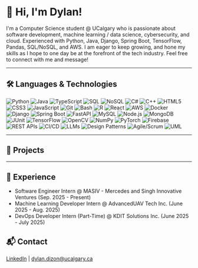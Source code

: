 # 👋 Hi, I'm Dylan!
I'm a Computer Science student @ UCalgary who is passionate about software development, machine learning / data science, cybersecurity, and cloud. Experienced with Python, Java, Django, Spring Boot, TensorFlow, Pandas, SQL/NoSQL, and AWS. I am eager to keep growing, and hone my skills as I hope to one day be at the forefront of the tech industry. Feel free to connect with me and message!

---

## 🛠️ Languages & Technologies

![Python](https://img.shields.io/badge/Python-3776AB?style=flat&logo=python&logoColor=white)
![Java](https://img.shields.io/badge/Java-007396?style=flat&logo=java&logoColor=white)
![TypeScript](https://img.shields.io/badge/TypeScript-3178C6?style=flat&logo=typescript&logoColor=white)
![SQL](https://img.shields.io/badge/SQL-336791?style=flat&logo=postgresql&logoColor=white)
![NoSQL](https://img.shields.io/badge/NoSQL-4DB33D?style=flat&logo=mongodb&logoColor=white)
![C#](https://img.shields.io/badge/C%23-239120?style=flat&logo=csharp&logoColor=white)
![C++](https://img.shields.io/badge/C++-00599C?style=flat&logo=cplusplus&logoColor=white)
![HTML5](https://img.shields.io/badge/HTML5-E34F26?style=flat&logo=html5&logoColor=white)
![CSS3](https://img.shields.io/badge/CSS3-1572B6?style=flat&logo=css3&logoColor=white)
![JavaScript](https://img.shields.io/badge/JavaScript-F7DF1E?style=flat&logo=javascript&logoColor=black)
![Git](https://img.shields.io/badge/Git-F05032?style=flat&logo=git&logoColor=white)
![Bash](https://img.shields.io/badge/Bash-4EAA25?style=flat&logo=gnubash&logoColor=white)
![R](https://img.shields.io/badge/R-276DC3?style=flat&logo=r&logoColor=white)
![React](https://img.shields.io/badge/React-61DAFB?style=flat&logo=react&logoColor=black)
![AWS](https://img.shields.io/badge/AWS-232F3E?style=flat&logo=amazonaws&logoColor=white)
![Docker](https://img.shields.io/badge/Docker-2496ED?style=flat&logo=docker&logoColor=white)
![Django](https://img.shields.io/badge/Django-092E20?style=flat&logo=django&logoColor=white)
![Spring Boot](https://img.shields.io/badge/Spring_Boot-6DB33F?style=flat&logo=springboot&logoColor=white)
![FastAPI](https://img.shields.io/badge/FastAPI-009688?style=flat&logo=fastapi&logoColor=white)
![MySQL](https://img.shields.io/badge/MySQL-4479A1?style=flat&logo=mysql&logoColor=white)
![Node.js](https://img.shields.io/badge/Node.js-339933?style=flat&logo=node.js&logoColor=white)
![MongoDB](https://img.shields.io/badge/MongoDB-47A248?style=flat&logo=mongodb&logoColor=white)
![JUnit](https://img.shields.io/badge/JUnit-25A162?style=flat&logo=junit5&logoColor=white)
![TensorFlow](https://img.shields.io/badge/TensorFlow-FF6F00?style=flat&logo=tensorflow&logoColor=white)
![OpenCV](https://img.shields.io/badge/OpenCV-5C3EE8?style=flat&logo=opencv&logoColor=white)
![NumPy](https://img.shields.io/badge/NumPy-013243?style=flat&logo=numpy&logoColor=white)
![PyTorch](https://img.shields.io/badge/PyTorch-EE4C2C?style=flat&logo=pytorch&logoColor=white)
![Firebase](https://img.shields.io/badge/Firebase-FFCA28?style=flat&logo=firebase&logoColor=black)
![REST APIs](https://img.shields.io/badge/REST%20APIs-FF6F00?style=flat&logo=swagger&logoColor=white)
![CI/CD](https://img.shields.io/badge/CI%2FCD-4285F4?style=flat&logo=githubactions&logoColor=white)
![LLMs](https://img.shields.io/badge/LLMs-412991?style=flat&logo=openai&logoColor=white)
![Design Patterns](https://img.shields.io/badge/Design%20Patterns-8A2BE2?style=flat&logo=gitbook&logoColor=white)
![Agile/Scrum](https://img.shields.io/badge/Agile%2FScrum-2496ED?style=flat&logo=jira&logoColor=white)
![UML](https://img.shields.io/badge/UML-007ACC?style=flat&logo=diagramsdotnet&logoColor=white)


---

## 📂 Projects

---

## 💼 Experience
- Software Engineer Intern @ MASIV - Mercedes and Singh Innovative Ventures (Sep. 2025 - Present)
- Machine Learning Developer Intern @ AdvancedUAV Tech Inc. (June 2025 - Aug. 2025)
- DevOps Developer Intern (Part-Time) @ KDIT Solutions Inc. (June 2025 - July 2025)

## 📬 Contact
[LinkedIn](https://www.linkedin.com/in/dylan-rylee-dizon) | dylan.dizon@ucalgary.ca

